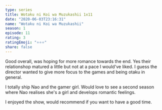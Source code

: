 ```yaml
---
type: series
title: Wotaku ni Koi wa Muzukashii 1x11
date: "2020-06-03T23:16:31"
name: "Wotaku ni Koi wa Muzukashii"
season: 1
episode: 11
rating: 3
ratingEmoji: "⭐️⭐️⭐️"
share: false
---
```


Good overall, was hoping for more romance towards the end. Yes their relationshop matured a little but not at a pace I would've liked. I guess the director wanted to give more focus to the games and being otaku in general.

I totally ship Nao and the gamer girl. Would love to see a second season where Nao realises she's a girl and develops romantic feelings.

I enjoyed the show, would recommend if you want to have a good time.
